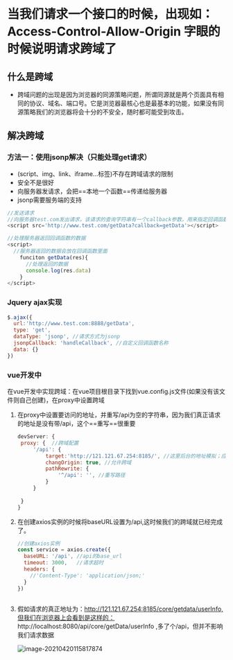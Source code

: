 # 当我们请求一个接口的时候，出现如：Access-Control-Allow-Origin 字眼的时候说明请求跨域了

## 什么是跨域

- 跨域问题的出现是因为浏览器的同源策略问题，所谓同源就是两个页面具有相同的协议、域名、端口号。它是浏览器最核心也是最基本的功能，如果没有同源策略我们的浏览器将会十分的不安全，随时都可能受到攻击。

## 解决跨域

### 方法一：使用jsonp解决（只能处理get请求）

- (script、img、link、iframe...标签)不存在跨域请求的限制
- 安全不是很好
- 向服务器发请求，会把==本地一个函数==传递给服务器
- jsonp需要服务端的支持

```js
//发送请求
//向服务器test.com发出请求，该请求的查询字符串有一个callback参数，用来指定回调函数的名字。
<script src='http://www.test.com/getData?callback=getData'></script>

//处理服务器返回回调函数的数据
<script>
  //服务器返回的数据会放在回调函数里面
    funciton getData(res){
      //处理返回的数据
      console.log(res.data)
    }
</script>
```



### Jquery ajax实现

```js
$.ajax({
  url:'http://www.test.com:8888/getData',
  type: 'get',
  dataType: 'jsonp', //请求方式为jsonp
  jsonpCallback: 'handleCallback', //自定义回调函数名称
  data: {}
})
```



###  vue开发中

在vue开发中实现跨域：在vue项目根目录下找到vue.config.js文件(如果没有该文件则自己创建)，在proxy中设置跨域

1. 在proxy中设置要访问的地址，并重写/api为空的字符串，因为我们真正请求的地址是没有带/api，这个==重写==很重要

   ```js
   devServer: {
   	proxy: {  //跨域配置
   		'/api': {
   			target:'http://121.121.67.254:8185/', //这里后台的地址模拟；应该填写真实的后台
   			changOrigin: true, //允许跨域
   			pathRewrite: {
   				'^/api': '', //重写路径
   			}
   		}
   		
   	}
   }
   ```

   

2. 在创建axios实例的时候将baseURL设置为/api,这时候我们的跨域就已经完成了。

   ```js
   //创建axios实例
   const service = axios.create({
     baseURL: '/api', //api的base_url
     timeout: 3000,   //请求超时
     headers: {
       //'Content-Type': 'application/json;'
     }
   })
         
   ```

   

3. 假如请求的真正地址为：http://121.121.67.254:8185/core/getdata/userInfo,但我们在浏览器上会看到是这样的： http://localhost:8080/api/core/getData/userInfo ,多了个/api，但并不影响我们请求数据

   ![image-20210420115817874](C:\Users\Hg-huazai\AppData\Roaming\Typora\typora-user-images\image-20210420115817874.png)



